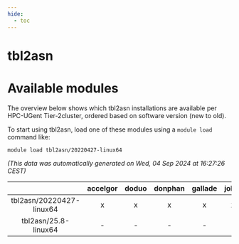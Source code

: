 ```yaml
---
hide:
  - toc
---
```


tbl2asn
=======

# Available modules


The overview below shows which tbl2asn installations are available per HPC-UGent Tier-2cluster, ordered based on software version (new to old).

To start using tbl2asn, load one of these modules using a `module load` command like:

```shell
module load tbl2asn/20220427-linux64
```

*(This data was automatically generated on Wed, 04 Sep 2024 at 16:27:26 CEST)*  

| |accelgor|doduo|donphan|gallade|joltik|shinx|skitty|
| :---: | :---: | :---: | :---: | :---: | :---: | :---: | :---: |
|tbl2asn/20220427-linux64|x|x|x|x|x|-|x|
|tbl2asn/25.8-linux64|-|-|-|-|-|-|x|
